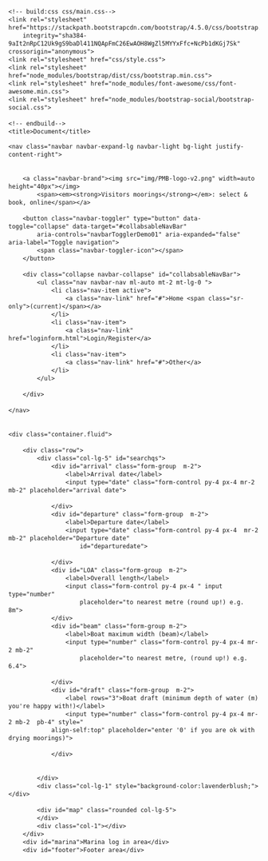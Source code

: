 <!DOCTYPE html>
<html lang="en">
<meta charset="UTF-8">
<meta name="viewport" content="width=device-width,initial-scale=1">



<head>
    <!-- Note that the Bootstrap CSS link nust be first link-->

    <!-- build:css css/main.css-->
    <link rel="stylesheet" href="https://stackpath.bootstrapcdn.com/bootstrap/4.5.0/css/bootstrap.min.css"
        integrity="sha384-9aIt2nRpC12Uk9gS9baDl411NQApFmC26EwAOH8WgZl5MYYxFfc+NcPb1dKGj7Sk" crossorigin="anonymous">
    <link rel="stylesheet" href="css/style.css">
    <link rel="stylesheet" href="node_modules/bootstrap/dist/css/bootstrap.min.css">
    <link rel="stylesheet" href="node_modules/font-awesome/css/font-awesome.min.css">
    <link rel="stylesheet" href="node_modules/bootstrap-social/bootstrap-social.css">

    <!-- endbuild-->
    <title>Document</title>
</head>

<body>

    <nav class="navbar navbar-expand-lg navbar-light bg-light justify-content-right">


        <a class="navbar-brand"><img src="img/PMB-logo-v2.png" width=auto height="40px"></img>
            <span><em><strong>Visitors moorings</strong></em>: select & book, online</span></a>

        <button class="navbar-toggler" type="button" data-toggle="collapse" data-target="#collabsableNavBar"
            aria-controls="navbarTogglerDemo01" aria-expanded="false" aria-label="Toggle navigation">
            <span class="navbar-toggler-icon"></span>
        </button>

        <div class="collapse navbar-collapse" id="collabsableNavBar">
            <ul class="nav navbar-nav ml-auto mt-2 mt-lg-0 ">
                <li class="nav-item active">
                    <a class="nav-link" href="#">Home <span class="sr-only">(current)</span></a>
                </li>
                <li class="nav-item">
                    <a class="nav-link" href="loginform.html">Login/Register</a>
                </li>
                <li class="nav-item">
                    <a class="nav-link" href="#">Other</a>
                </li>
            </ul>

        </div>

    </nav>


    <div class="container.fluid">

        <div class="row">
            <div class="col-lg-5" id="searchqs">
                <div id="arrival" class="form-group  m-2">
                    <label>Arrival date</label>
                    <input type="date" class="form-control py-4 px-4 mr-2 mb-2" placeholder="arrival date">

                </div>
                <div id="departure" class="form-group  m-2">
                    <label>Departure date</label>
                    <input type="date" class="form-control py-4 px-4  mr-2 mb-2" placeholder="Departure date"
                        id="departuredate">

                </div>
                <div id="LOA" class="form-group  m-2">
                    <label>Overall length</label>
                    <input class="form-control py-4 px-4 " input type="number"
                        placeholder="to nearest metre (round up!) e.g. 8m">
                </div>
                <div id="beam" class="form-group m-2">
                    <label>Boat maximum width (beam)</label>
                    <input type="number" class="form-control py-4 px-4 mr-2 mb-2"
                        placeholder="to nearest metre, (round up!) e.g. 6.4">

                </div>
                <div id="draft" class="form-group  m-2">
                    <label rows="3">Boat draft (minimum depth of water (m) you're happy with!)</label>
                    <input type="number" class="form-control py-4 px-4 mr-2 mb-2  pb-4" style="
                align-self:top" placeholder="enter '0' if you are ok with drying moorings)">

                </div>


            </div>
            <div class="col-lg-1" style="background-color:lavenderblush;"></div>

            <div id="map" class="rounded col-lg-5">
            </div>
            <div class="col-1"></div>
        </div>
        <div id="marina">Marina log in area</div>
        <div id="footer">Footer area</div>



</body>
<!--Google API doesn't load in GitHub if placed in separate folder. Needs to be inline, not in js/main.js-->
<script async defer
    src="https://maps.googleapis.com/maps/api/js?key=AIzaSyBBpCWDtOukjD5wmNsrxnUrDHLwas6TQSo&callback=initMap"></script>
<!-- build:js js/main.js-->
<script src="https://code.jquery.com/jquery-3.5.1.slim.min.js"
    integrity="sha384-DfXdz2htPH0lsSSs5nCTpuj/zy4C+OGpamoFVy38MVBnE+IbbVYUew+OrCXaRkfj"
    crossorigin="anonymous"></script>
<script src="https://stackpath.bootstrapcdn.com/bootstrap/4.5.0/js/bootstrap.min.js"
    integrity="sha384-OgVRvuATP1z7JjHLkuOU7Xw704+h835Lr+6QL9UvYjZE3Ipu6Tp75j7Bh/kR0JKI"
    crossorigin="anonymous"></script>
<script src="https://cdn.jsdelivr.net/npm/popper.js@1.16.0/dist/umd/popper.min.js"
    integrity="sha384-Q6E9RHvbIyZFJoft+2mJbHaEWldlvI9IOYy5n3zV9zzTtmI3UksdQRVvoxMfooAo"
    crossorigin="anonymous"></script>
<script src="https://ajax.googleapis.com/ajax/libs/jquery/3.5.1/jquery.min.js"></script>
<script src="https://cdnjs.cloudflare.com/ajax/libs/popper.js/1.16.0/umd/popper.min.js"></script>
<script src="https://maxcdn.bootstrapcdn.com/bootstrap/4.5.0/js/bootstrap.min.js"></script>
<script src="js/script.js"></script>
<script src="https://cdnjs.cloudflare.com/ajax/libs/bootstrap-datepicker/1.9.0/css/bootstrap-datepicker.css"></script>
<script src="https://cdnjs.cloudflare.com/ajax/libs/bootstrap-datepicker/1.9.0/js/bootstrap-datepicker.min.js"></script>

<script src="https://kit.fontawesome.com/ed04a38a58.js" crossorigin="anonymous"></script>
<script src="https://unpkg.com/gijgo@1.9.13/js/gijgo.min.js" type="text/javascript"></script>
<!-- endbuild-->

</html>